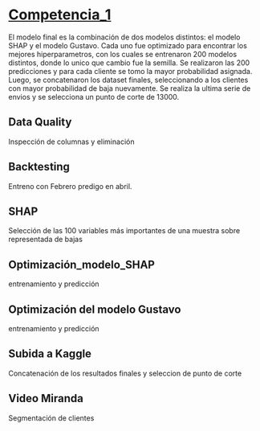 # [Competencia_1](https://github.com/fedepicado/dmeyf2024/tree/main/src/Competencia_1)

El modelo final es la combinación de dos modelos distintos: el modelo SHAP y el modelo Gustavo. Cada uno fue optimizado para encontrar los mejores hiperparametros, con los cuales se entrenaron 200 modelos distintos, donde lo unico que cambio fue la semilla. Se realizaron las 200 predicciones y para cada cliente se tomo la mayor probabilidad asignada. Luego, se concatenaron los dataset finales, seleccionando a los clientes con mayor probabilidad de baja nuevamente. Se realiza la ultima serie de envios y se selecciona un punto de corte de 13000.

## Data Quality 
Inspección de columnas y eliminación
## Backtesting 
Entreno con Febrero predigo en abril.
## SHAP
Selección de las 100 variables más importantes de una muestra sobre representada de bajas
## Optimización_modelo_SHAP
entrenamiento y predicción
## Optimización del modelo Gustavo
entrenamiento y predicción
## Subida a Kaggle
Concatenación de los resultados finales y seleccion de punto de corte
## Video Miranda
Segmentación de clientes

